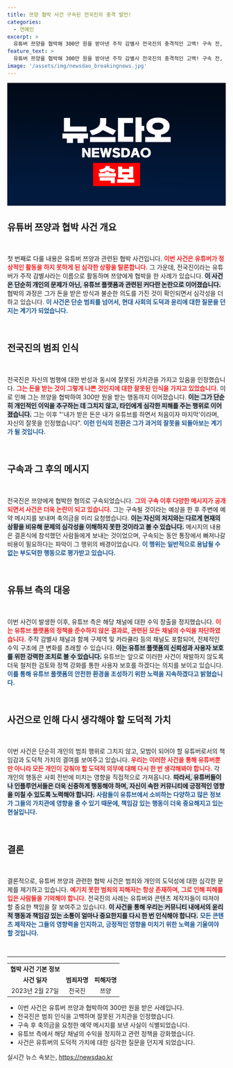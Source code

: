 ```yaml
---
title: 쯔양 협박 사건 구속된 전국진의 충격 발언!
categories:
  - 연예인
excerpt: >
  유튜버 쯔양을 협박해 300만 원을 받아낸 주작 감별사 전국진의 충격적인 고백! 구속 전, 결혼식 축의금을 미리 요청한 메시지까지 공개돼 파문이 일고 있는데... 과연 이 사건의 전말은?
feature_text: >
  유튜버 쯔양을 협박해 300만 원을 받아낸 주작 감별사 전국진의 충격적인 고백! 구속 전, 결혼식 축의금을 미리 요청한 메시지까지 공개돼 파문이 일고 있는데... 과연 이 사건의 전말은?
image: '/assets/img/newsdao_breakingnews.jpg'
---
```


<p><img src="/assets/img/newsdao_breakingnews.jpg" alt="ranknews 속보" /></p>

<h2 data-ke-size="size26">유튜버 쯔양과 협박 사건 개요</h2>

<p data-ke-size="size16">&nbsp;</p>

<p>첫 번째로 다룰 내용은 유튜버 쯔양과 관련된 협박 사건입니다. <b><span style="color: #ee2323;">이번 사건은 유튜버가 정상적인 활동을 하지 못하게 된 심각한 상황을 탈론합니다.</span></b> 그 가운데, 전국진이라는 유튜버가 주작 감별사라는 이름으로 활동하며 쯔양에게 협박을 한 사례가 있습니다. <b><span style="background-color: #21538527;">이 사건은 단순히 개인의 문제가 아닌, 유튜브 플랫폼과 관련된 커다란 논란으로 이어졌습니다.</span></b> 협박의 과정은 그가 돈을 받은 방식과 불순한 의도를 가진 것이 확인되면서 심각성을 더하고 있습니다. <b><span style="color: #1a5490;">이 사건은 단순 범죄를 넘어서, 현대 사회의 도덕과 윤리에 대한 질문을 던지는 계기가 되었습니다.</span></b></p>

<p data-ke-size="size16">&nbsp;</p>

<h2 data-ke-size="size26">전국진의 범죄 인식</h2>

<p data-ke-size="size16">&nbsp;</p>

<p>전국진은 자신의 범행에 대한 반성과 동시에 잘못된 가치관을 가지고 있음을 인정했습니다. <b><span style="color: #ee2323;">그는 돈을 받는 것이 그렇게 나쁜 것인지에 대한 잘못된 인식을 가지고 있었습니다.</span></b> 이로 인해 그는 쯔양을 협박하여 300만 원을 받는 행동까지 이어졌습니다. <b><span style="background-color: #21538527;">이는 그가 단순히 개인적인 이익을 추구하는 데 그치지 않고, 타인에게 심각한 피해를 주는 행위로 이어졌습니다.</span></b> 그는 이후 "'내가 받은 돈은 내가 유튜브를 하면서 처음이자 마지막'이라며, 자신의 잘못을 인정했습니다". <b><span style="color: #1a5490;">이런 인식의 전환은 그가 과거의 잘못을 되돌아보는 계기가 될 것입니다.</span></b> </p>

<p data-ke-size="size16">&nbsp;</p>

<h2 data-ke-size="size26">구속과 그 후의 메시지</h2>

<p data-ke-size="size16">&nbsp;</p>

<p>전국진은 쯔양에게 협박한 혐의로 구속되었습니다. <b><span style="color: #ee2323;">그의 구속 이후 다양한 메시지가 공개되면서 사건은 더욱 논란이 되고 있습니다.</span></b> 그는 구속될 것이라는 예상을 한 후 주변에 예약 메시지를 보내며 축의금을 미리 요청했습니다. <b><span style="background-color: #21538527;">이는 자신의 처지와는 다르게 현재의 상황을 비유해 문제의 심각성을 이해하지 못한 것이라고 볼 수 있습니다.</span></b> 메시지의 내용은 결혼식에 참석했던 사람들에게 보내는 것이었으며, 구속되는 동안 통장에서 빠져나갈 비용이 필요하다는 파악이 그 행위의 배경이었습니다. <b><span style="color: #1a5490;">이 행위는 일반적으로 용납될 수 없는 부도덕한 행동으로 평가받고 있습니다.</span></b></p>

<p data-ke-size="size16">&nbsp;</p>

<h2 data-ke-size="size26">유튜브 측의 대응</h2>

<p data-ke-size="size16">&nbsp;</p>

<p>이번 사건이 발생한 이후, 유튜브 측은 해당 채널에 대한 수익 창출을 정지했습니다. <b><span style="color: #ee2323;">이는 유튜브 플랫폼의 정책을 준수하지 않은 결과로, 관련된 모든 채널의 수익을 차단하였습니다.</span></b> 주작 감별사 채널과 함께 구제역 및 카라큘라 등의 채널도 포함되어, 전체적인 수익 구조에 큰 변화를 초래할 수 있습니다. <b><span style="background-color: #21538527;">이는 유튜브 플랫폼의 신뢰성과 사용자 보호를 위한 강력한 조치로 볼 수 있습니다.</span></b> 유튜브는 앞으로 이러한 사건이 재발하지 않도록 더욱 철저한 검토와 정책 강화를 통한 사용자 보호를 하겠다는 의지를 보이고 있습니다. <b><span style="color: #1a5490;">이를 통해 유튜브 플랫폼의 안전한 환경을 조성하기 위한 노력을 지속하겠다고 밝혔습니다.</span></b></p>

<p data-ke-size="size16">&nbsp;</p>

<h2 data-ke-size="size26">사건으로 인해 다시 생각해야 할 도덕적 가치</h2>

<p data-ke-size="size16">&nbsp;</p>

<p>이번 사건은 단순히 개인의 범죄 행위로 그치지 않고, 모범이 되어야 할 유튜버로서의 책임감과 도덕적 가치의 결여를 보여주고 있습니다. <b><span style="color: #ee2323;">우리는 이러한 사건을 통해 유튜버뿐만 아니라 모든 개인이 갖춰야 할 도덕적 의무에 대해 다시 한 번 생각해봐야 합니다.</span></b> 각 개인의 행동은 사회 전반에 미치는 영향을 직접적으로 가져옵니다. <b><span style="background-color: #21538527;">따라서, 유튜버들이나 인플루언서들은 더욱 신중하게 행동해야 하며, 자신이 속한 커뮤니티에 긍정적인 영향을 미칠 수 있도록 노력해야 합니다.</span></b> <b><span style="color: #1a5490;">사람들이 유튜브에서 소비하는 다양하고 많은 정보가 그들의 가치관에 영향을 줄 수 있기 때문에, 책임감 있는 행동이 더욱 중요해지고 있는 현실입니다.</span></b></p>

<p data-ke-size="size16">&nbsp;</p>

<h2 data-ke-size="size26">결론</h2>

<p data-ke-size="size16">&nbsp;</p>

<p>결론적으로, 유튜버 쯔양과 관련한 협박 사건은 범죄와 개인의 도덕성에 대한 심각한 문제를 제기하고 있습니다. <b><span style="color: #ee2323;">예기치 못한 범죄의 피해자는 항상 존재하며, 그로 인해 피해를 입은 사람들을 기억해야 합니다.</span></b> 전국진의 사례는 유튜버와 콘텐츠 제작자들이 따져야 할 중요한 책임을 잘 보여주고 있습니다. <b><span style="background-color: #21538527;">이 사건을 통해 우리는 커뮤니티 내에서의 윤리적 행동과 책임감 있는 소통이 얼마나 중요한지를 다시 한 번 인식해야 합니다.</span></b> <b><span style="color: #1a5490;">모든 콘텐츠 제작자는 그들의 영향력을 인지하고, 긍정적인 영향을 미치기 위한 노력을 기울여야 할 것입니다.</span></b></p>

<p data-ke-size="size16">&nbsp;</p>

<hr>

<table>
  <tr>
    <td style="text-align: center; height: 17px;"><b>협박 사건 기본 정보</b></td>
  </tr>
  <tr>
    <td style="text-align: center; height: 17px;"><b>사건 일자</b></td>
    <td style="text-align: center; height: 17px;"><b>범죄자명</b></td>
    <td style="text-align: center; height: 17px;"><b>피해자명</b></td>
  </tr>
  <tr>
    <td style="text-align: center; height: 17px;">2023년 2월 27일</td>
    <td style="text-align: center; height: 17px;">전국진</td>
    <td style="text-align: center; height: 17px;">쯔양</td>
  </tr>
</table>

<ul>
  <li>이번 사건은 유튜버 쯔양과 협박하여 300만 원을 받은 사례입니다.</li>
  <li>전국진은 범죄 인식을 고백하며 잘못된 가치관을 인정했습니다.</li>
  <li>구속 후 축의금을 요청한 예약 메시지를 보낸 사실이 식별되었습니다.</li>
  <li>유튜브 측에서 해당 채널의 수익을 정지하고 관련 정책을 강화했습니다.</li>
  <li>사건은 유튜버의 도덕적 가치에 대한 심각한 질문을 던지게 되었습니다.</li>
</ul>
실시간 뉴스 속보는, <a href="https://newsdao.kr" rel="dofollow">https://newsdao.kr</a>


